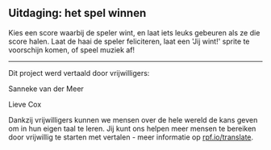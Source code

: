 ## Uitdaging: het spel winnen

Kies een score waarbij de speler wint, en laat iets leuks gebeuren als ze die score halen. Laat de haai de speler feliciteren, laat een 'Jij wint!' sprite te voorschijn komen, of speel muziek af!

***

Dit project werd vertaald door vrijwilligers:

Sanneke van der Meer

Lieve Cox

Dankzij vrijwilligers kunnen we mensen over de hele wereld de kans geven om in hun eigen taal te leren. Jij kunt ons helpen meer mensen te bereiken door vrijwillig te starten met vertalen - meer informatie op [rpf.io/translate](https://rpf.io/translate).
